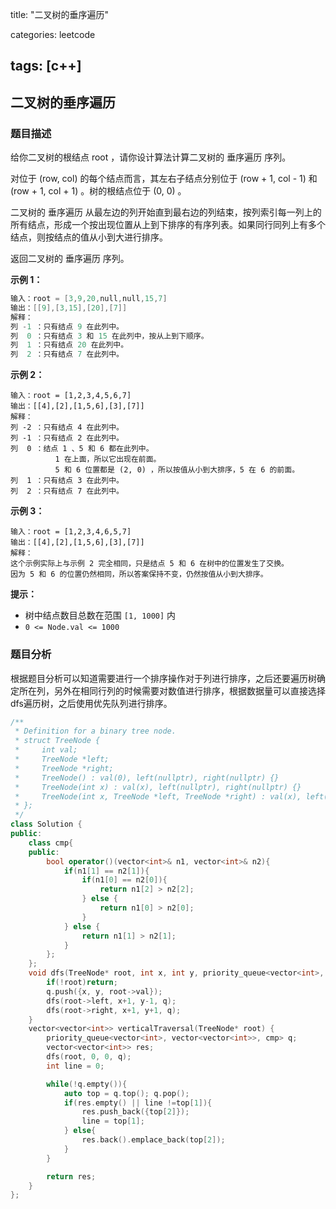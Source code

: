 title: "二叉树的垂序遍历"

categories: leetcode

tags: [c++]
---
## 二叉树的垂序遍历
### 题目描述

给你二叉树的根结点 root ，请你设计算法计算二叉树的 垂序遍历 序列。

对位于 (row, col) 的每个结点而言，其左右子结点分别位于 (row + 1, col - 1) 和 (row + 1, col + 1) 。树的根结点位于 (0, 0) 。

二叉树的 垂序遍历 从最左边的列开始直到最右边的列结束，按列索引每一列上的所有结点，形成一个按出现位置从上到下排序的有序列表。如果同行同列上有多个结点，则按结点的值从小到大进行排序。

返回二叉树的 垂序遍历 序列。

 **示例 1：**

~~~c++
输入：root = [3,9,20,null,null,15,7]
输出：[[9],[3,15],[20],[7]]
解释：
列 -1 ：只有结点 9 在此列中。
列  0 ：只有结点 3 和 15 在此列中，按从上到下顺序。
列  1 ：只有结点 20 在此列中。
列  2 ：只有结点 7 在此列中。
~~~

**示例 2：**

~~~
输入：root = [1,2,3,4,5,6,7]
输出：[[4],[2],[1,5,6],[3],[7]]
解释：
列 -2 ：只有结点 4 在此列中。
列 -1 ：只有结点 2 在此列中。
列  0 ：结点 1 、5 和 6 都在此列中。
          1 在上面，所以它出现在前面。
          5 和 6 位置都是 (2, 0) ，所以按值从小到大排序，5 在 6 的前面。
列  1 ：只有结点 3 在此列中。
列  2 ：只有结点 7 在此列中。
~~~

**示例 3：**

~~~
输入：root = [1,2,3,4,6,5,7]
输出：[[4],[2],[1,5,6],[3],[7]]
解释：
这个示例实际上与示例 2 完全相同，只是结点 5 和 6 在树中的位置发生了交换。
因为 5 和 6 的位置仍然相同，所以答案保持不变，仍然按值从小到大排序。
~~~

**提示：**

- 树中结点数目总数在范围 `[1, 1000]` 内
- `0 <= Node.val <= 1000`

### 题目分析

根据题目分析可以知道需要进行一个排序操作对于列进行排序，之后还要遍历树确定所在列，另外在相同行列的时候需要对数值进行排序，根据数据量可以直接选择dfs遍历树，之后使用优先队列进行排序。

~~~c++
/**
 * Definition for a binary tree node.
 * struct TreeNode {
 *     int val;
 *     TreeNode *left;
 *     TreeNode *right;
 *     TreeNode() : val(0), left(nullptr), right(nullptr) {}
 *     TreeNode(int x) : val(x), left(nullptr), right(nullptr) {}
 *     TreeNode(int x, TreeNode *left, TreeNode *right) : val(x), left(left), right(right) {}
 * };
 */
class Solution {
public:
    class cmp{
    public:
        bool operator()(vector<int>& n1, vector<int>& n2){
            if(n1[1] == n2[1]){
                if(n1[0] == n2[0]){
                    return n1[2] > n2[2];
                } else {
                    return n1[0] > n2[0];
                }
            } else {
                return n1[1] > n2[1];
            }
        };
    };
    void dfs(TreeNode* root, int x, int y, priority_queue<vector<int>, vector<vector<int>>, cmp>& q){
        if(!root)return;
        q.push({x, y, root->val});
        dfs(root->left, x+1, y-1, q);
        dfs(root->right, x+1, y+1, q);
    }
    vector<vector<int>> verticalTraversal(TreeNode* root) {
        priority_queue<vector<int>, vector<vector<int>>, cmp> q;
        vector<vector<int>> res;
        dfs(root, 0, 0, q);
        int line = 0;

        while(!q.empty()){
            auto top = q.top(); q.pop();
            if(res.empty() || line !=top[1]){
                res.push_back({top[2]});
                line = top[1];
            } else{
                res.back().emplace_back(top[2]);
            } 
        }

        return res;
    }
};
~~~


